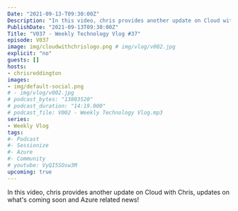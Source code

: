 ```yaml
---
Date: "2021-09-13-T09:30:00Z"
Description: "In this video, chris provides another update on Cloud with Chris, updates on what's coming soon and Azure related news!"
PublishDate: "2021-09-13T09:30:00Z"
Title: "V037 - Weekly Technology Vlog #37"
episode: V037
image: img/cloudwithchrislogo.png # img/vlog/v002.jpg
explicit: "no"
guests: []
hosts:
- chrisreddington
images:
- img/default-social.png
# - img/vlog/v002.jpg
# podcast_bytes: "13803520"
# podcast_duration: "14:19.000"
# podcast_file: V002 - Weekly Technology Vlog.mp3
series:
- Weekly Vlog
tags:
#- Podcast
#- Sessionize
#- Azure
#- Community
# youtube: VyQI5SOsw3M
upcoming: true
---
```

In this video, chris provides another update on Cloud with Chris, updates on what's coming soon and Azure related news!